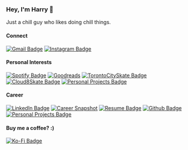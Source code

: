 ### Hey, I'm Harry 👋

Just a chill guy who likes doing chill things.

#### Connect

[![Gmail Badge](https://img.shields.io/badge/Gmail-D14836?style=for-the-badge&logo=gmail&logoColor=white)](mailto:harryliu1995@gmail.com) [![Instagram Badge](https://img.shields.io/badge/Instagram-%23E4405F.svg?style=for-the-badge&logo=Instagram&logoColor=white)](https://www.instagram.com/prettydamntired/)

#### Personal Interests

[![Spotify Badge](https://img.shields.io/badge/Spotify-1ED760?style=for-the-badge&logo=spotify&logoColor=white)](https://open.spotify.com/user/22z5agodra7fwhm2erdqn5bjq) [![Goodreads](https://img.shields.io/badge/Goodreads-F3F1EA?style=for-the-badge&logo=goodreads&logoColor=372213)](https://www.goodreads.com/user/show/74043883-harry)
[![TorontoCitySkate Badge](https://img.shields.io/badge/Toronto_City_Skate-20B2AA?style=for-the-badge)](https://www.instagram.com/torontocityskate/) [![Cloud8Skate Badge](https://img.shields.io/badge/Cloud8_Skate_Group-20B2AA?style=for-the-badge)](https://cloud8skate.com/)
[![Personal Projects Badge](https://img.shields.io/badge/Secondhand_Store-20B2AA?style=for-the-badge)](https://www.instagram.com/harrysellsshit/)

#### Career

[![LinkedIn Badge](https://img.shields.io/badge/linkedin-%230077B5.svg?style=for-the-badge&logo=linkedin&logoColor=white)](https://www.linkedin.com/in/iamharryliu/) [![Career Snapshot](https://img.shields.io/badge/Career_Snapshot-20B2AA?style=for-the-badge)](https://harryliu.design/career) [![Resume Badge](https://img.shields.io/badge/Resume-20B2AA?style=for-the-badge)](https://harryliu.design/assets/HarryLiu-Resume.pdf)
[![Github Badge](https://img.shields.io/badge/GitHub-100000?style=for-the-badge&logo=github&logoColor=white)](https://github.com/iamharryliu) [![Personal Projects Badge](https://img.shields.io/badge/Personal_Projects-20B2AA?style=for-the-badge)](https://harryliu.design/projects)

#### Buy me a coffee? :)

[![Ko-Fi Badge](https://img.shields.io/badge/Ko--fi-F16061?style=for-the-badge&logo=ko-fi&logoColor=white)](https://ko-fi.com/prettydamntired)
